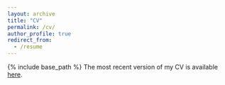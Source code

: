 ```yaml
---
layout: archive
title: "CV"
permalink: /cv/
author_profile: true
redirect_from:
  - /resume
---
```


{% include base_path %}
The most recent version of my CV is available [here](/files/cv_latest.pdf).

